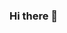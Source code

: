 ### Hi there 👋
<div align="center">
  <a href="https://github.com/rafaballerini">
</div>
                                            
                                            

